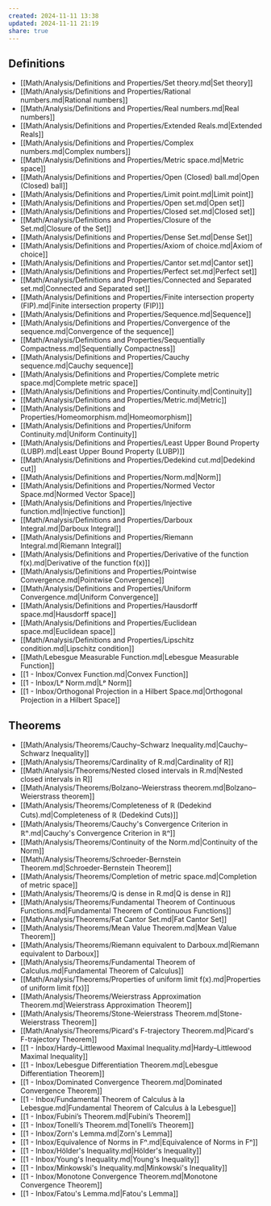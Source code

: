 ```yaml
---
created: 2024-11-11 13:38
updated: 2024-11-11 21:19
share: true
---
```



## Definitions 
- [[Math/Analysis/Definitions and Properties/Set theory.md|Set theory]]
- [[Math/Analysis/Definitions and Properties/Rational numbers.md|Rational numbers]]
- [[Math/Analysis/Definitions and Properties/Real numbers.md|Real numbers]]
- [[Math/Analysis/Definitions and Properties/Extended Reals.md|Extended Reals]]
- [[Math/Analysis/Definitions and Properties/Complex numbers.md|Complex numbers]]
- [[Math/Analysis/Definitions and Properties/Metric space.md|Metric space]]
- [[Math/Analysis/Definitions and Properties/Open (Closed) ball.md|Open (Closed) ball]]
- [[Math/Analysis/Definitions and Properties/Limit point.md|Limit point]]
- [[Math/Analysis/Definitions and Properties/Open set.md|Open set]]
- [[Math/Analysis/Definitions and Properties/Closed set.md|Closed set]]
- [[Math/Analysis/Definitions and Properties/Closure of the Set.md|Closure of the Set]]
- [[Math/Analysis/Definitions and Properties/Dense Set.md|Dense Set]]
- [[Math/Analysis/Definitions and Properties/Axiom of choice.md|Axiom of choice]]
- [[Math/Analysis/Definitions and Properties/Cantor set.md|Cantor set]]
- [[Math/Analysis/Definitions and Properties/Perfect set.md|Perfect set]]
- [[Math/Analysis/Definitions and Properties/Connected and Separated set.md|Connected and Separated set]]
- [[Math/Analysis/Definitions and Properties/Finite intersection property (FIP).md|Finite intersection property (FIP)]]
- [[Math/Analysis/Definitions and Properties/Sequence.md|Sequence]]
- [[Math/Analysis/Definitions and Properties/Convergence of the sequence.md|Convergence of the sequence]]
- [[Math/Analysis/Definitions and Properties/Sequentially Compactness.md|Sequentially Compactness]]
- [[Math/Analysis/Definitions and Properties/Cauchy sequence.md|Cauchy sequence]]
- [[Math/Analysis/Definitions and Properties/Complete metric space.md|Complete metric space]]
- [[Math/Analysis/Definitions and Properties/Continuity.md|Continuity]]
- [[Math/Analysis/Definitions and Properties/Metric.md|Metric]]
- [[Math/Analysis/Definitions and Properties/Homeomorphism.md|Homeomorphism]]
- [[Math/Analysis/Definitions and Properties/Uniform Continuity.md|Uniform Continuity]]
- [[Math/Analysis/Definitions and Properties/Least Upper Bound Property (LUBP).md|Least Upper Bound Property (LUBP)]]
- [[Math/Analysis/Definitions and Properties/Dedekind cut.md|Dedekind cut]]
- [[Math/Analysis/Definitions and Properties/Norm.md|Norm]]
- [[Math/Analysis/Definitions and Properties/Normed Vector Space.md|Normed Vector Space]]
- [[Math/Analysis/Definitions and Properties/Injective function.md|Injective function]]
- [[Math/Analysis/Definitions and Properties/Darboux Integral.md|Darboux Integral]]
- [[Math/Analysis/Definitions and Properties/Riemann Integral.md|Riemann Integral]]
- [[Math/Analysis/Definitions and Properties/Derivative of the function f(x).md|Derivative of the function f(x)]]
- [[Math/Analysis/Definitions and Properties/Pointwise Convergence.md|Pointwise Convergence]]
- [[Math/Analysis/Definitions and Properties/Uniform Convergence.md|Uniform Convergence]]
- [[Math/Analysis/Definitions and Properties/Hausdorff space.md|Hausdorff space]]
- [[Math/Analysis/Definitions and Properties/Euclidean space.md|Euclidean space]]
- [[Math/Analysis/Definitions and Properties/Lipschitz condition.md|Lipschitz condition]]
- [[Math/Lebesgue Measurable Function.md|Lebesgue Measurable Function]]
- [[1 - Inbox/Convex Function.md|Convex Function]]
- [[1 - Inbox/Lᵖ Norm.md|Lᵖ Norm]]
- [[1 - Inbox/Orthogonal Projection in a Hilbert Space.md|Orthogonal Projection in a Hilbert Space]]


## Theorems 
- [[Math/Analysis/Theorems/Cauchy–Schwarz Inequality.md|Cauchy–Schwarz Inequality]]
- [[Math/Analysis/Theorems/Cardinality of R.md|Cardinality of R]]
- [[Math/Analysis/Theorems/Nested closed intervals in R.md|Nested closed intervals in R]]
- [[Math/Analysis/Theorems/Bolzano–Weierstrass theorem.md|Bolzano–Weierstrass theorem]]
- [[Math/Analysis/Theorems/Completeness of ℝ (Dedekind Cuts).md|Completeness of ℝ (Dedekind Cuts)]]
- [[Math/Analysis/Theorems/Cauchy's Convergence Criterion in ℝⁿ.md|Cauchy's Convergence Criterion in ℝⁿ]]
- [[Math/Analysis/Theorems/Continuity of the Norm.md|Continuity of the Norm]]
- [[Math/Analysis/Theorems/Schroeder-Bernstein Theorem.md|Schroeder-Bernstein Theorem]]
- [[Math/Analysis/Theorems/Completion of metric space.md|Completion of metric space]]
- [[Math/Analysis/Theorems/Q is dense in R.md|Q is dense in R]]
- [[Math/Analysis/Theorems/Fundamental Theorem of Continuous Functions.md|Fundamental Theorem of Continuous Functions]]
- [[Math/Analysis/Theorems/Fat Cantor Set.md|Fat Cantor Set]]
- [[Math/Analysis/Theorems/Mean Value Theorem.md|Mean Value Theorem]]
- [[Math/Analysis/Theorems/Riemann equivalent to Darboux.md|Riemann equivalent to Darboux]]
- [[Math/Analysis/Theorems/Fundamental Theorem of Calculus.md|Fundamental Theorem of Calculus]]
- [[Math/Analysis/Theorems/Properties of uniform limit f(x).md|Properties of uniform limit f(x)]]
- [[Math/Analysis/Theorems/Weierstrass Approximation Theorem.md|Weierstrass Approximation Theorem]]
- [[Math/Analysis/Theorems/Stone-Weierstrass Theorem.md|Stone-Weierstrass Theorem]]
- [[Math/Analysis/Theorems/Picard's F-trajectory Theorem.md|Picard's F-trajectory Theorem]]
- [[1 - Inbox/Hardy–Littlewood Maximal Inequality.md|Hardy–Littlewood Maximal Inequality]]
- [[1 - Inbox/Lebesgue Differentiation Theorem.md|Lebesgue Differentiation Theorem]]
- [[1 - Inbox/Dominated Convergence Theorem.md|Dominated Convergence Theorem]]
- [[1 - Inbox/Fundamental Theorem of Calculus à la Lebesgue.md|Fundamental Theorem of Calculus à la Lebesgue]]
- [[1 - Inbox/Fubini’s Theorem.md|Fubini’s Theorem]]
- [[1 - Inbox/Tonelli’s Theorem.md|Tonelli’s Theorem]]
- [[1 - Inbox/Zorn's Lemma.md|Zorn's Lemma]]
- [[1 - Inbox/Equivalence of Norms in Fⁿ.md|Equivalence of Norms in Fⁿ]]
- [[1 - Inbox/Hölder's Inequality.md|Hölder's Inequality]]
- [[1 - Inbox/Young's Inequality.md|Young's Inequality]]
- [[1 - Inbox/Minkowski's Inequality.md|Minkowski's Inequality]]
- [[1 - Inbox/Monotone Convergence Theorem.md|Monotone Convergence Theorem]]
- [[1 - Inbox/Fatou's Lemma.md|Fatou's Lemma]]
